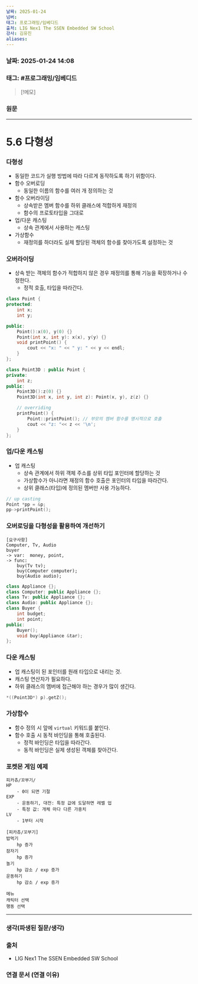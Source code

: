 ```yaml
---
날짜: 2025-01-24
넘버: 
태그: 프로그래밍/임베디드
출처: LIG Nex1 The SSEN Embedded SW School
강사: 김유진
aliases:
---
```

### 날짜:  2025-01-24 14:08

### 태그: #프로그래밍/임베디드

>[!메모]
>

### 원문
---
# 5.6 다형성
### 다형성
- 동일한 코드가 실행 방법에 따라 다르게 동작하도록 하기 위함이다.
- 함수 오버로딩
	- 동일한 이름의 함수를 여러 개 정의하는 것
- 함수 오버라이딩
	- 상속받은 멤버 함수를 하위 클래스에 적합하게 재정의
	- 함수의 프로토타입을 그대로
- 업/다운 캐스팅
	- 상속 관계에서 사용하는 캐스팅
- 가상함수
	- 재정의를 하더라도 실제 할당된 객체의 함수를 찾아가도록 설정하는 것
### 오버라이딩
- 상속 받는 객체의 함수가 적합하지 않은 경우 재정의를 통해 기능을 확장하거나 수정한다.
	- 정적 호출, 타입을 따라간다.
```cpp hl:23
class Point {
protected:
    int x;
    int y;

public:
    Point():x(0), y(0) {}
    Point(int x, int y): x(x), y(y) {}
    void printPoint() {
        cout << "x: " << " y: " << y << endl;
    }
};

class Point3D : public Point {
private:
	int z;
public:
    Point3D():z(0) {}
    Point3D(int x, int y, int z): Point(x, y), z(z) {}

	// overriding
	printPoint() {
	    Point::printPoint(); // 부모의 멤버 함수를 명시적으로 호출
		cout << "z: "<< z << '\n';
	}
};
```
### 업/다운 캐스팅
- 업 캐스팅
	- 상속 관계에서 하위 객체 주소를 상위 타입 포인터에 할당하는 것
	- 가상함수가 아니라면 재정의 함수 호출은 포인터의 타입을 따라간다.
	- 상위 클래스(타입)에 정의된 멤버만 사용 가능하다.
```cpp
// up casting
Point *pp = &p;
pp->printPoint();
```

### 오버로딩을 다형성을 활용하여 개선하기
```
[요구사항]
Computer, Tv, Audio
buyer
-> var:  money, point, 
-> func:
	buy(Tv tv);
	buy(Computer computer);
	buy(Audio audio);
```

```cpp hl:1,10
class Appliance {};
class Computer: public Appliance {};
class Tv: public Appliance {};
class Audio: public Appliance {};
class Buyer {
    int budget;
    int point;
public:
    Buyer();
    void buy(Appliance &tar);
};
```

### 다운 캐스팅
- 업 캐스팅이 된 포인터를 원래 타입으로 내리는 것.
- 캐스팅 연산자가 필요하다.
- 하위 클래스의 멤버에 접근해야 하는 경우가 많이 생긴다.
```c++
*((Point3D*) p).getZ();
```

### 가상함수
- 함수 정의 시 앞에 `virtual` 키워드를 붙인다.
- 함수 호출 시 동적 바인딩을 통해 호출된다.
	- 정적 바인딩은 타입을 따라간다.
	- 동적 바인딩은 실제 생성된 객체를 찾아간다.

### 포켓몬 게임 예제
```
피카츄/꼬부기/
HP
	- 0이 되면 기절
EXP
	- 운동하기, 대전: 특정 값에 도달하면 레벨 업
	- 특정 값: 개체 마다 다른 가중치
LV
	- 1부터 시작

[피카츄/꼬부기]
밥먹기
	hp 증가
잠자기
	hp 증가
놀기
	hp 감소 / exp 증가 
운동하기
	hp 감소 / exp 증가 

메뉴 
캐릭터 선택
행동 선택
```


---
### 생각(파생된 질문/생각)

### 출처
- LIG Nex1 The SSEN Embedded SW School

### 연결 문서 (연결 이유)
